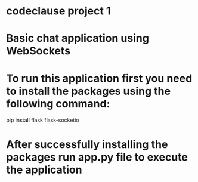 # codeclause project 1
# Basic chat application using WebSockets
# To run this application first you need to install the packages using the following command:
pip install flask flask-socketio
# After successfully installing the packages run app.py file to execute the application
